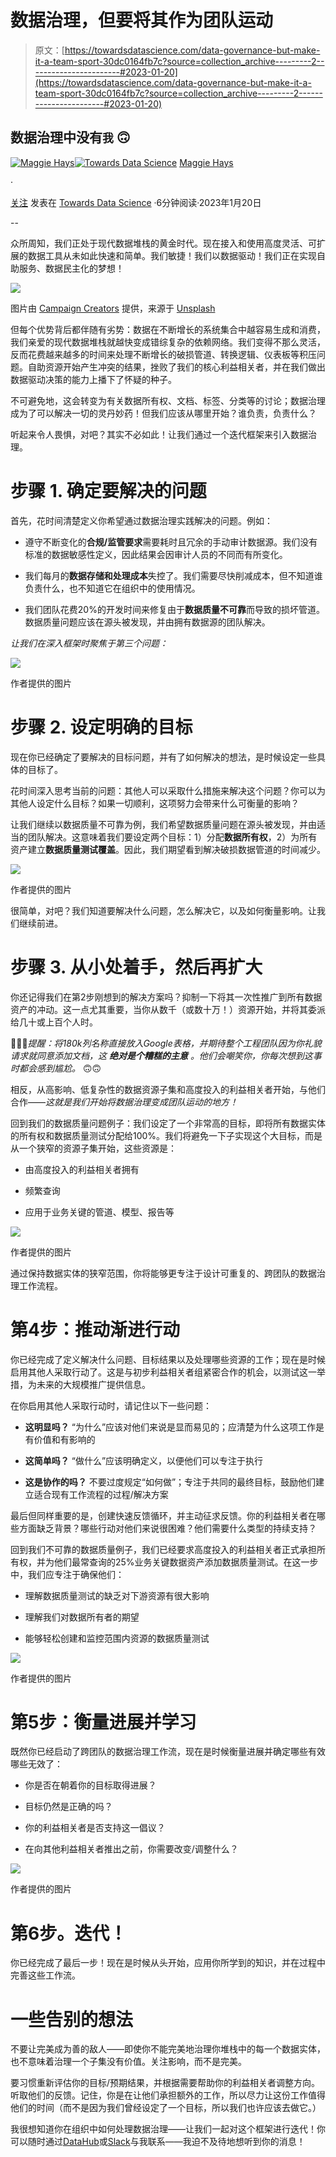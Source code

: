 # 数据治理，但要将其作为团队运动

> 原文：[https://towardsdatascience.com/data-governance-but-make-it-a-team-sport-30dc0164fb7c?source=collection_archive---------2-----------------------#2023-01-20](https://towardsdatascience.com/data-governance-but-make-it-a-team-sport-30dc0164fb7c?source=collection_archive---------2-----------------------#2023-01-20)

## 数据治理中没有`我` 🙃

[](https://medium.com/@maggie.hays?source=post_page-----30dc0164fb7c--------------------------------)[![Maggie Hays](../Images/d895958f9f6bad3d6d046b74c6a68db1.png)](https://medium.com/@maggie.hays?source=post_page-----30dc0164fb7c--------------------------------)[](https://towardsdatascience.com/?source=post_page-----30dc0164fb7c--------------------------------)[![Towards Data Science](../Images/a6ff2676ffcc0c7aad8aaf1d79379785.png)](https://towardsdatascience.com/?source=post_page-----30dc0164fb7c--------------------------------) [Maggie Hays](https://medium.com/@maggie.hays?source=post_page-----30dc0164fb7c--------------------------------)

·

[关注](https://medium.com/m/signin?actionUrl=https%3A%2F%2Fmedium.com%2F_%2Fsubscribe%2Fuser%2F97bb0837f08f&operation=register&redirect=https%3A%2F%2Ftowardsdatascience.com%2Fdata-governance-but-make-it-a-team-sport-30dc0164fb7c&user=Maggie+Hays&userId=97bb0837f08f&source=post_page-97bb0837f08f----30dc0164fb7c---------------------post_header-----------) 发表在 [Towards Data Science](https://towardsdatascience.com/?source=post_page-----30dc0164fb7c--------------------------------) ·6分钟阅读·2023年1月20日[](https://medium.com/m/signin?actionUrl=https%3A%2F%2Fmedium.com%2F_%2Fvote%2Ftowards-data-science%2F30dc0164fb7c&operation=register&redirect=https%3A%2F%2Ftowardsdatascience.com%2Fdata-governance-but-make-it-a-team-sport-30dc0164fb7c&user=Maggie+Hays&userId=97bb0837f08f&source=-----30dc0164fb7c---------------------clap_footer-----------)

--

[](https://medium.com/m/signin?actionUrl=https%3A%2F%2Fmedium.com%2F_%2Fbookmark%2Fp%2F30dc0164fb7c&operation=register&redirect=https%3A%2F%2Ftowardsdatascience.com%2Fdata-governance-but-make-it-a-team-sport-30dc0164fb7c&source=-----30dc0164fb7c---------------------bookmark_footer-----------)

众所周知，我们正处于现代数据堆栈的黄金时代。现在接入和使用高度灵活、可扩展的数据工具从未如此快速和简单。我们敏捷！我们以数据驱动！我们正在实现自助服务、数据民主化的梦想！

![](../Images/97325f72875aa1d0bedfa08719514d2a.png)

图片由 [Campaign Creators](https://unsplash.com/@campaign_creators?utm_source=medium&utm_medium=referral) 提供，来源于 [Unsplash](https://unsplash.com/?utm_source=medium&utm_medium=referral)

但每个优势背后都伴随有劣势：数据在不断增长的系统集合中越容易生成和消费，我们亲爱的现代数据堆栈就越快变成错综复杂的依赖网络。我们变得不那么灵活，反而花费越来越多的时间来处理不断增长的破损管道、转换逻辑、仪表板等积压问题。自助资源开始产生冲突的结果，挫败了我们的核心利益相关者，并在我们做出数据驱动决策的能力上播下了怀疑的种子。

不可避免地，这会转变为有关数据所有权、文档、标签、分类等的讨论；数据治理成为了可以解决一切的灵丹妙药！但我们应该从哪里开始？谁负责，负责什么？

听起来令人畏惧，对吧？其实不必如此！让我们通过一个迭代框架来引入数据治理。

# 步骤 1\. 确定要解决的问题

首先，花时间清楚定义你希望通过数据治理实践解决的问题。例如：

+   遵守不断变化的**合规/监管要求**需要耗时且冗余的手动审计数据源。我们没有标准的数据敏感性定义，因此结果会因审计人员的不同而有所变化。

+   我们每月的**数据存储和处理成本**失控了。我们需要尽快削减成本，但不知道谁负责什么，也不知道它在组织中的使用情况。

+   我们团队花费20%的开发时间来修复由于**数据质量不可靠**而导致的损坏管道。数据质量问题应该在源头被发现，并由拥有数据源的团队解决。

*让我们在深入框架时聚焦于第三个问题：*

![](../Images/086df0e51223701b3d8274f987c29dec.png)

作者提供的图片

# 步骤 2\. 设定明确的目标

现在你已经确定了要解决的目标问题，并有了如何解决的想法，是时候设定一些具体的目标了。

花时间深入思考当前的问题：其他人可以采取什么措施来解决这个问题？你可以为其他人设定什么目标？如果一切顺利，这项努力会带来什么可衡量的影响？

让我们继续以数据质量不可靠为例，我们希望数据质量问题在源头被发现，并由适当的团队解决。这意味着我们要设定两个目标：1）分配**数据所有权**，2）为所有资产建立**数据质量测试覆盖**。因此，我们期望看到解决破损数据管道的时间减少。

![](../Images/893c6c9aa42c8979fd09c53cfbc87127.png)

作者提供的图片

很简单，对吧？我们知道要解决什么问题，怎么解决它，以及如何衡量影响。让我们继续前进。

# 步骤 3\. 从小处着手，然后再扩大

你还记得我们在第2步刚想到的解决方案吗？抑制一下将其一次性推广到所有数据资产的冲动。这一点尤其重要，当你从数千（或数十万！）资源开始，并将其委派给几十或上百个人时。

🤦🏼‍♀️*提醒：将180k列名称直接放入Google表格，并期待整个工程团队因为你礼貌请求就同意添加文档，这* ***绝对是个糟糕的主意*** *。他们会嘲笑你，你每次想到这事时都会感到尴尬。* 🙃🙃

相反，从高影响、低复杂性的数据资源子集和高度投入的利益相关者开始，与他们合作——*这就是我们开始将数据治理变成团队运动的地方！*

回到我们的数据质量问题例子：我们设定了一个非常高的目标，即将所有数据实体的所有权和数据质量测试分配给100%。我们将避免一下子实现这个大目标，而是从一个狭窄的资源子集开始，这些资源是：

+   由高度投入的利益相关者拥有

+   频繁查询

+   应用于业务关键的管道、模型、报告等

![](../Images/e744e881c65ce7eb7f8bc8775a7a9f0e.png)

作者提供的图片

通过保持数据实体的狭窄范围，你将能够更专注于设计可重复的、跨团队的数据治理工作流程。

# 第4步：推动渐进行动

你已经完成了定义解决什么问题、目标结果以及处理哪些资源的工作；现在是时候启用其他人采取行动了。这是与初步利益相关者组紧密合作的机会，以测试这一举措，为未来的大规模推广提供信息。

在你启用其他人采取行动时，请记住以下一些问题：

+   **这明显吗？** “为什么”应该对他们来说是显而易见的；应清楚为什么这项工作是有价值和有影响的

+   **这简单吗？** “做什么”应该明确定义，以便他们可以专注于执行

+   **这是协作的吗？** 不要过度规定“如何做”；专注于共同的最终目标，鼓励他们建立适合现有工作流程的过程/解决方案

最后但同样重要的是，创建快速反馈循环，并主动征求反馈。你的利益相关者在哪些方面缺乏背景？哪些行动对他们来说很困难？他们需要什么类型的持续支持？

回到我们不可靠的数据质量例子，我们已经要求高度投入的利益相关者正式承担所有权，并为他们最常查询的25%业务关键数据资产添加数据质量测试。在这一步中，我们应专注于确保他们：

+   理解数据质量测试的缺乏对下游资源有很大影响

+   理解我们对数据所有者的期望

+   能够轻松创建和监控范围内资源的数据质量测试

![](../Images/417c9c59d98066c0e57c3209a731045a.png)

作者提供的图片

# 第5步：衡量进展并学习

既然你已经启动了跨团队的数据治理工作流，现在是时候衡量进展并确定哪些有效哪些无效了：

+   你是否在朝着你的目标取得进展？

+   目标仍然是正确的吗？

+   你的利益相关者是否支持这一倡议？

+   在向其他利益相关者推出之前，你需要改变/调整什么？

![](../Images/6d0e9f7837d71a71ec3118b8a5d98691.png)

作者提供的图片

# 第6步。迭代！

你已经完成了最后一步！现在是时候从头开始，应用你所学到的知识，并在过程中完善这些工作流。

# 一些告别的想法

不要让完美成为善的敌人——即使你不能完美地治理你堆栈中的每一个数据实体，也不意味着治理一个子集没有价值。关注影响，而不是完美。

要习惯重新评估你的目标/预期结果，并根据需要帮助你的利益相关者调整方向。听取他们的反馈。记住，你是在让他们承担额外的工作，所以尽力让这份工作值得他们的时间（而不是因为我们曾经设定了一个目标，所以我们也许应该去做它。）

我很想知道你在组织中如何处理数据治理——让我们一起对这个框架进行迭代！你可以随时通过[DataHub](https://datahubproject.io/)或[Slack](https://slack.datahubproject.io/)与我联系——我迫不及待地想听到你的消息！
